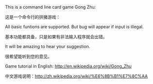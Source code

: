 This is a command line card game Gong Zhu: 

这是一个命令行的拱猪游戏：


All basic funtions are supported. But bug will appear if input is illegal. 

基本功能都具备，只是如果有非法输入程序就会出错。


It will be amazing to hear your suggestion. 

很希望能听到您的意见。


Game tutorial in English: http://en.wikipedia.org/wiki/Gong_Zhu

中文游戏说明：http://zh.wikipedia.org/wiki/%E6%8B%B1%E7%8C%AA
